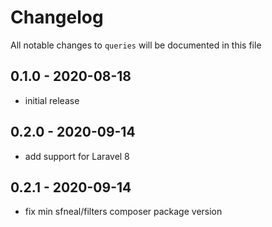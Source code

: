 # Changelog

All notable changes to `queries` will be documented in this file

## 0.1.0 - 2020-08-18
- initial release


## 0.2.0 - 2020-09-14
- add support for Laravel 8


## 0.2.1 - 2020-09-14
- fix min sfneal/filters composer package version
